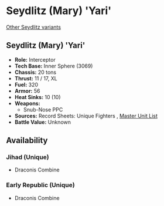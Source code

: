 # Seydlitz (Mary) 'Yari' 

[Other Seydlitz variants](../seydlitz.md) 

## Seydlitz (Mary) 'Yari' 

- **Role:** Interceptor 
- **Tech Base:** Inner Sphere (3069) 
- **Chassis:** 20 tons 
- **Thrust:** 11 / 17, XL 
- **Fuel:** 320 
- **Armor:** 56 
- **Heat Sinks:** 10 (10) 
- **Weapons:** 
  - Snub-Nose PPC 
- **Sources:** Record Sheets: Unique Fighters , [Master Unit List](http://masterunitlist.info/Unit/Details/2877) 
- **Battle Value:** Unknown 

## Availability 

### Jihad (Unique) 

- Draconis Combine 

### Early Republic (Unique) 

- Draconis Combine 

